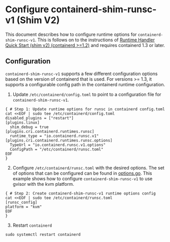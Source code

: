 # Configure containerd-shim-runsc-v1 (Shim V2)

This document describes how to configure runtime options for `containerd-shim-runsc-v1`.
This is follows on to the instructions of [Runtime Handler Quick Start (shim v2) (containerd >=1.2)](runtime-handler-shim-v2-quickstart.md) and requires containerd 1.3 or later.

## Configuration

`containerd-shim-runsc-v1` supports a few different configuration options based on the version of containerd that is used. For versions >= 1.3, it supports a configurable config path in the containerd runtime configuration.

1. Update `/etc/containerd/config.toml` to point to a configuration file for `containerd-shim-runsc-v1`.

```shell
{ # Step 1: Update runtime options for runsc in containerd config.toml
cat <<EOF | sudo tee /etc/containerd/config.toml
disabled_plugins = ["restart"]
[plugins.linux]
  shim_debug = true
[plugins.cri.containerd.runtimes.runsc]
  runtime_type = "io.containerd.runsc.v1"
[plugins.cri.containerd.runtimes.runsc.options]
  TypeUrl = "io.containerd.runsc.v1.options"
  ConfigPath = "/etc/containerd/runsc.toml"
EOF
}
```

2. Configure `/etc/containerd/runsc.toml` with the desired options. The set of options that can be configured can be found in [options.go](../pkg/v2/options/options.go). This example shows how to configure `containerd-shim-runsc-v1` to use gvisor with the kvm platform.

```shell
{ # Step 2: Create containerd-shim-runsc-v1 runtime options config
cat <<EOF | sudo tee /etc/containerd/runsc.toml
[runsc_config]
platform = "kvm"
EOF
}
```

3. Restart `containerd`

```shell
sudo systemctl restart containerd
```
